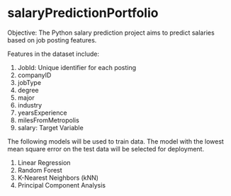 # salaryPredictionPortfolio
Objective: The Python salary prediction project aims to predict salaries based on job posting features. 

Features in the dataset include:

1. JobId: Unique identifier for each posting
2. companyID
3. jobType
4. degree
5. major
6. industry
7. yearsExperience
8. milesFromMetropolis
9. salary: Target Variable

The following models will be used to train data. The model with the lowest mean square error on the test data will be selected for deployment.

1. Linear Regression
2. Random Forest
3. K-Nearest Neighbors (kNN)
4. Principal Component Analysis



